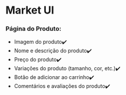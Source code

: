 # Market UI

### Página do Produto:

* Imagem do produto✔️
* Nome e descrição do produto✔️
* Preço do produto✔️
* Variações do produto (tamanho, cor, etc.)✔️
* Botão de adicionar ao carrinho✔️
* Comentários e avaliações do produto✔️
